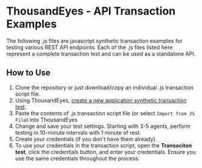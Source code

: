 # ThousandEyes - API Transaction Examples
The following .js files are javascript synthetic transaction examples for testing various REST API endpoints. Each of the .js files listed here represent a complete transaction test and can be used as a standalone API. 

## How to Use
1. Clone the repository or just download/copy an individual .js transaction script file. 
2. Using ThousandEyes, [create a new application synthetic transaction test](https://www.thousandeyes.com/resources/getting-started-with-transactions-tutorial).
3. Paste the contents of .js transaction script file (or select `Import from JS File`) into ThousandEyes
4. Change and save your test settings. Starting with 3-5 agents, perform testing in 10-minute intervals with 1 minute of rest. 
5. Create your credentials (if you don't have them already).
6. To use your credentials in the transaction script, open the <b>Transaciton test</b>, click the credentials button, and enter your credentials. Ensure you use the same credentials throughout the process.
